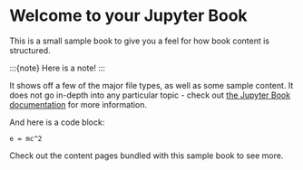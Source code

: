 # Welcome to your Jupyter Book

This is a small sample book to give you a feel for how book content is
structured.

:::{note}
Here is a note!
:::

It shows off a few of the major file types, as well as some sample content.
It does not go in-depth into any particular topic - check out [the Jupyter Book documentation](https://jupyterbook.org) for more information.

And here is a code block:

```
e = mc^2
```

Check out the content pages bundled with this sample book to see more.

```{tableofcontents}
```
